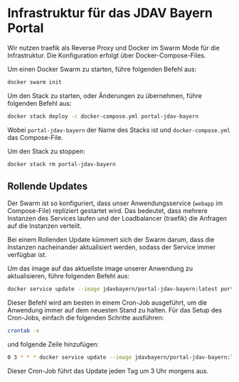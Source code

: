 # Infrastruktur für das JDAV Bayern Portal

Wir nutzen traefik als Reverse Proxy und Docker im Swarm Mode für die Infrastruktur. Die Konfiguration erfolgt über Docker-Compose-Files.

Um einen Docker Swarm zu starten, führe folgenden Befehl aus:

```bash
docker swarm init
```

Um den Stack zu starten, oder Änderungen zu übernehmen, führe folgenden Befehl aus:

```bash
docker stack deploy -c docker-compose.yml portal-jdav-bayern
```

Wobei `portal-jdav-bayern` der Name des Stacks ist und `docker-compose.yml` das Compose-File.

Um den Stack zu stoppen:

```bash
docker stack rm portal-jdav-bayern
```

## Rollende Updates

Der Swarm ist so konfiguriert, dass unser Anwendungsservice (`webapp` im Compose-File) repliziert gestartet wird. Das bedeutet, dass mehrere Instanzen des Services laufen und der Loadbalancer (traefik) die Anfragen auf die Instanzen verteilt.

Bei einem Rollenden Update kümmert sich der Swarm darum, dass die Instanzen nacheinander aktualisiert werden, sodass der Service immer verfügbar ist.

Um das image auf das aktuellste image unserer Anwendung zu aktualisieren, führe folgenden Befehl aus:

```bash
docker service update --image jdavbayern/portal-jdav-bayern:latest portal-jdav-bayern_webapp
```

Dieser Befehl wird am besten in einem Cron-Job ausgeführt, um die Anwendung immer auf dem neuesten Stand zu halten.
Für das Setup des Cron-Jobs, einfach die folgenden Schritte ausführen:

```bash
crontab -e
```

und folgende Zeile hinzufügen:

```bash
0 3 * * * docker service update --image jdavbayern/portal-jdav-bayern:latest portal-jdav-bayern_webapp
```

Dieser Cron-Job führt das Update jeden Tag um 3 Uhr morgens aus.
